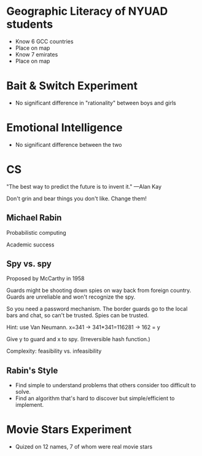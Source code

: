 # Geographic Literacy of NYUAD students
- Know 6 GCC countries
- Place on map
- Know 7 emirates
- Place on map

# Bait & Switch Experiment
- No significant difference in "rationality" between boys and girls

# Emotional Intelligence
- No significant difference between the two

# CS
"The best way to predict the future is to invent it." —Alan Kay

Don't grin and bear things you don't like. Change them!

## Michael Rabin
Probabilistic computing

Academic success

## Spy vs. spy
Proposed by McCarthy in 1958

Guards might be shooting down spies on way back from foreign country. Guards are unreliable and won't recognize the spy.

So you need a password mechanism. The border guards go to the local bars and chat, so can't be trusted. Spies can be trusted.

Hint: use Van Neumann. x=341 -> 341*341=116281 -> 162 = y

Give y to guard and x to spy. (Irreversible hash function.)

Complexity: feasibility vs. infeasibility

## Rabin's Style
- Find simple to understand problems that others consider too difficult to solve.
- Find an algorithm that's hard to discover but simple/efficient to implement.

# Movie Stars Experiment
- Quized on 12 names, 7 of whom were real movie stars
